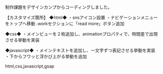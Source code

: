制作課題をデザインカンプからコーディングしました。

【カスタマイズ箇所】
◆html◆
・snsアイコン設置
・ナビゲーションメニューをトップへ移動
.workセクションに「read more」ボタン追加

◆css◆
・メインビューを２枚追加し、animationプロパティで、時間差で出現させる挙動を実装

◆javascript◆
・メインテキストを追加し、一文字ずつ表記させる挙動を実装
・下からフワッと浮かび上がる挙動を追加

html,css,javascript,gsap
